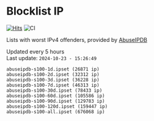 # Blocklist IP

[![Hits](https://hits.seeyoufarm.com/api/count/incr/badge.svg?url=https%3A%2F%2Fgithub.com%2Fborestad%2Fblocklist-ip%2F&count_bg=%2379C83D&title_bg=%23555555&icon=&icon_color=%23E7E7E7&title=hits&edge_flat=false)](https://hits.seeyoufarm.com)  ![CI](https://img.shields.io/github/workflow/status/borestad/blocklist-ip/CI?style=flat-square)

Lists with worst IPv4 offenders, provided by [AbuseIPDB](https://www.abuseipdb.com/)

<!-- FOOTER-PLACEHOLDER -->
Updated every 5 hours<br>
Last update: `2024-10-23 - 15:26:49`
```
abuseipdb-s100-1d.ipset (26871 ip)
abuseipdb-s100-2d.ipset (32312 ip)
abuseipdb-s100-3d.ipset (36228 ip)
abuseipdb-s100-7d.ipset (46313 ip)
abuseipdb-s100-30d.ipset (78433 ip)
abuseipdb-s100-60d.ipset (105586 ip)
abuseipdb-s100-90d.ipset (129783 ip)
abuseipdb-s100-120d.ipset (159447 ip)
abuseipdb-s100-all.ipset (676068 ip)
```
